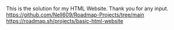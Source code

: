 This is the solution for my HTML Website. Thank you for any input.<br>
https://github.com/Nell609/Roadmap-Projects/tree/main<br>
https://roadmap.sh/projects/basic-html-website<br>
